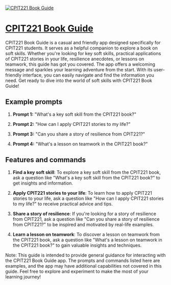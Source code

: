 [![CPIT221 Book Guide](https://files.oaiusercontent.com/file-kQ6Gmu8UUNMDn5BKnfBTl3SX?se=2123-10-18T01%3A06%3A06Z&sp=r&sv=2021-08-06&sr=b&rscc=max-age%3D31536000%2C%20immutable&rscd=attachment%3B%20filename%3D21795b76-08d6-4cff-9824-5417e7eec731.png&sig=dcHecOXCGqNFwtOwHjqcBqQRLFT1CYtO4I2Ghthnq0U%3D)](https://chat.openai.com/g/g-gcW6xRE6Z-cpit221-book-guide)

# [CPIT221 Book Guide](https://chat.openai.com/g/g-gcW6xRE6Z-cpit221-book-guide)

CPIT221 Book Guide is a casual and friendly app designed specifically for CPIT221 students. It serves as a helpful companion to explore a book on soft skills. Whether you're looking for key soft skills, practical applications of CPIT221 stories in your life, resilience anecdotes, or lessons on teamwork, this guide has got you covered. The app offers a welcoming message and sparkles your learning adventure from the start. With its user-friendly interface, you can easily navigate and find the information you need. Get ready to dive into the world of soft skills with CPIT221 Book Guide!

## Example prompts

1. **Prompt 1:** "What's a key soft skill from the CPIT221 book?"

2. **Prompt 2:** "How can I apply CPIT221 stories to my life?"

3. **Prompt 3:** "Can you share a story of resilience from CPIT221?"

4. **Prompt 4:** "What's a lesson on teamwork in the CPIT221 book?"

## Features and commands

1. **Find a key soft skill**: To explore a key soft skill from the CPIT221 book, ask a question like "What's a key soft skill from the CPIT221 book?" to get insights and information.

2. **Apply CPIT221 stories to your life**: To learn how to apply CPIT221 stories to your life, ask a question like "How can I apply CPIT221 stories to my life?" to receive practical advice and tips.

3. **Share a story of resilience**: If you're looking for a story of resilience from CPIT221, ask a question like "Can you share a story of resilience from CPIT221?" to be inspired and motivated by real-life examples.

4. **Learn a lesson on teamwork**: To discover a lesson on teamwork from the CPIT221 book, ask a question like "What's a lesson on teamwork in the CPIT221 book?" to gain valuable insights and techniques.

Note: This guide is intended to provide general guidance for interacting with the CPIT221 Book Guide app. The prompts and commands listed here are examples, and the app may have additional capabilities not covered in this guide. Feel free to explore and experiment to make the most of your learning journey!
